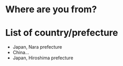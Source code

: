 # Where are you from?

# List of country/prefecture
- Japan, Nara prefecture
- China...
- Japan, Hiroshima prefecture
